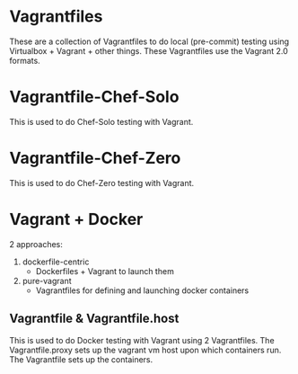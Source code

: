 Vagrantfiles
=============
These are a collection of Vagrantfiles to do local (pre-commit) testing using Virtualbox + Vagrant + other things.
These Vagrantfiles use the Vagrant 2.0 formats.

Vagrantfile-Chef-Solo
======================
This is used to do Chef-Solo testing with Vagrant.


Vagrantfile-Chef-Zero
======================
This is used to do Chef-Zero testing with Vagrant.


Vagrant + Docker
=================
2 approaches:

1) dockerfile-centric
	- Dockerfiles + Vagrant to launch them
2) pure-vagrant
	- Vagrantfiles for defining and launching docker containers

Vagrantfile & Vagrantfile.host
-------------------------------
This is used to do Docker testing with Vagrant using 2 Vagrantfiles.
The Vagrantfile.proxy sets up the vagrant vm host upon which containers run.
The Vagrantfile sets up the containers.




